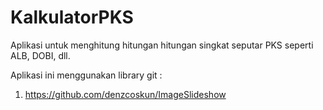 # KalkulatorPKS

Aplikasi untuk menghitung hitungan hitungan singkat seputar PKS seperti ALB, DOBI, dll.

Aplikasi ini menggunakan library git : 
1. https://github.com/denzcoskun/ImageSlideshow
 
